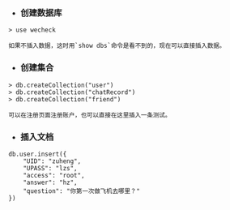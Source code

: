 * ### 创建数据库
```
> use wecheck
```

    如果不插入数据，这时用`show dbs`命令是看不到的，现在可以直接插入数据。

* ### 创建集合
````
> db.createCollection("user")
> db.createCollection("chatRecord")
> db.createCollection("friend")
````

    可以在注册页面注册账户，也可以直接在这里插入一条测试。

* ### 插入文档
````
db.user.insert({
    "UID": "zuheng",
    "UPASS": "lzs",
    "access": "root",
    "answer": "hz",
    "question": "你第一次做飞机去哪里？"
})
````

